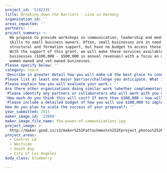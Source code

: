 ```yaml
---
project_id: '5102235'
title: Breaking down the Barriers - Live in Harmony
organization_id: ''
areas_impacted: ''
partners: ''
project_summary: >-
  We propose to provide workshops in communication, leadership and mediation
  skills to small business owners. Often, small businesses are in need of
  structural and formation support, but have no budget to access these services.
  With the support of this grant, we will make these services available to small
  businesses ($100,000 - $500,000 in annual revenues) with a focus on minority,
  women-owned and vet-owned businesses.
Please specify below: ''
category: learn
'Describe in greater detail how you will make LA the best place to connect:': ''
Please list at least one major barrier/challenge you anticipate. What is your strategy for overcoming these obstacles?: ''
Please explain how you will evaluate your work.: ''
Are there other organizations doing similar work (whether complementary or competitive)? What is unique about your proposed approach?: ''
'Please identify any partners or collaborators who will work with you on this project. How much of the $100,000 grant award will each partner receive?': ''
'How much do you think this will cost? If more than $100,000 – how will you cover the additional costs?': ''
'Please include a detailed budget of how you will use $100,000 to implement this project.': ''
How do you plan to scale the success of your proposal?: ''
year_submitted: 2015
maker_image_id: '23869'
maker_image_file_name: the-power-of-communications.jpg
project_image: >-
  http://maker.good.is/s3/maker%252Fattachments%252Fproject_photos%252Fimages%252F23869%252Fdisplay%252Fthe-power-of-communications.jpg=c570x385
project_areas:
  - Central LA
  - Westside
  - South Bay
  - City of Los Angeles
body_class: blueberry

---
```

